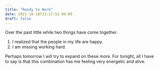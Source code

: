 ```yaml
---
title: "Ready to Work"
date: 2021-10-18T23:17:51-04:00
draft: false
---
```


Over the past little while two things have come together.
1. I realized that the people in my life are happy.
2. I am missing working hard.

Perhaps tomorrow I will try to expand on these more. For tonight, all I have to say is that this combination has me feeling very energetic and alive.
